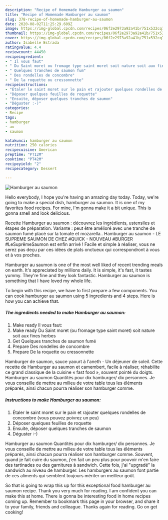 ```yaml
---
description: "Recipe of Homemade Hamburger au saumon"
title: "Recipe of Homemade Hamburger au saumon"
slug: 378-recipe-of-homemade-hamburger-au-saumon
date: 2020-08-02T11:25:29.609Z
image: https://img-global.cpcdn.com/recipes/06f2e2973a92a41b/751x532cq70/hamburger-au-saumon-photo-principale-de-la-recette.jpg
thumbnail: https://img-global.cpcdn.com/recipes/06f2e2973a92a41b/751x532cq70/hamburger-au-saumon-photo-principale-de-la-recette.jpg
cover: https://img-global.cpcdn.com/recipes/06f2e2973a92a41b/751x532cq70/hamburger-au-saumon-photo-principale-de-la-recette.jpg
author: Isabelle Estrada
ratingvalue: 4.4
reviewcount: 44450
recipeingredient:
- " Il vous faut"
- " Du Saint moret ou fromage type saint moret soit nature soit aux fines herbes"
- " Quelques tranches de saumon fum"
- " Des rondelles de concombre"
- " De la roquette ou cressonnette"
recipeinstructions:
- "Étaler le saint moret sur le pain et rajouter quelques rondelles de concombre (vous pouvez poivrez un peu)"
- "Déposer quelques feuilles de roquette"
- "Ensuite, déposer quelques tranches de saumon"
- "Déguster :-)"
categories:
- Recipe
tags:
- hamburger
- au
- saumon

katakunci: hamburger au saumon 
nutrition: 250 calories
recipecuisine: American
preptime: "PT12M"
cooktime: "PT42M"
recipeyield: "2"
recipecategory: Dessert

---
```



![Hamburger au saumon](https://img-global.cpcdn.com/recipes/06f2e2973a92a41b/751x532cq70/hamburger-au-saumon-photo-principale-de-la-recette.jpg)

Hello everybody, I hope you're having an amazing day today. Today, we're going to make a special dish, hamburger au saumon. It is one of my favorites food recipes. For mine, I'm gonna make it a bit unique. This is gonna smell and look delicious.

Recette Hamburger au saumon : découvrez les ingrédients, ustensiles et étapes de préparation. Variante : peut être amélioré avec une tranche de saumon fumé placé sur la tomate et mozarella.. Hamburger au saumon - LE SUPREME SAUMON DE CHEZ #QUICK - NOUVEAU #BURGER #LeSuprêmeSaumon est enfin arrivé ! Facile et simple à réaliser, vous ne serez pas deçu par ces idées de plats onctueux qui correspondront à vous et à vos proches.

Hamburger au saumon is one of the most well liked of recent trending meals on earth. It's appreciated by millions daily. It is simple, it's fast, it tastes yummy. They're fine and they look fantastic. Hamburger au saumon is something that I have loved my whole life.


To begin with this recipe, we have to first prepare a few components. You can cook hamburger au saumon using 5 ingredients and 4 steps. Here is how you can achieve that.

<!--inarticleads1-->

##### The ingredients needed to make Hamburger au saumon:

1. Make ready  Il vous faut:
1. Make ready  Du Saint moret (ou fromage type saint moret) soit nature soit aux fines herbes
1. Get  Quelques tranches de saumon fumé
1. Prepare  Des rondelles de concombre
1. Prepare  De la roquette ou cressonnette


Hamburger de saumon, sauce yaourt à l&#39;aneth - Un déjeuner de soleil. Cette recette de Hamburger au saumon et camembert, facile à réaliser, réhabilite ce grand classique de la cuisine « fast food », souvent pointé du doigts. Hamburger au saumon Quantités pour dix hamburger/ dix personnes. Je vous conseille de mettre au milieu de votre table tous les éléments préparés, ainsi chacun pourra réaliser son hamburger comme. 

<!--inarticleads2-->

##### Instructions to make Hamburger au saumon:

1. Étaler le saint moret sur le pain et rajouter quelques rondelles de concombre (vous pouvez poivrez un peu)
1. Déposer quelques feuilles de roquette
1. Ensuite, déposer quelques tranches de saumon
1. Déguster :-)


Hamburger au saumon Quantités pour dix hamburger/ dix personnes. Je vous conseille de mettre au milieu de votre table tous les éléments préparés, ainsi chacun pourra réaliser son hamburger comme. Souvent, quand je fait cuire du saumon, j&#39;en fait un peu plus pour pouvoir m&#39;en faire des tartinades ou des garnitures à sandwich. Cette fois, j&#39;ai &#34;upgradé&#34; la sandwich au niveau de hamburger. Les hamburgers au saumon font partie de ces aliments qui semblent toujours mériter un meilleur goût. 

So that is going to wrap this up for this exceptional food hamburger au saumon recipe. Thank you very much for reading. I am confident you can make this at home. There is gonna be interesting food in home recipes coming up. Remember to bookmark this page in your browser, and share it to your family, friends and colleague. Thanks again for reading. Go on get cooking!
